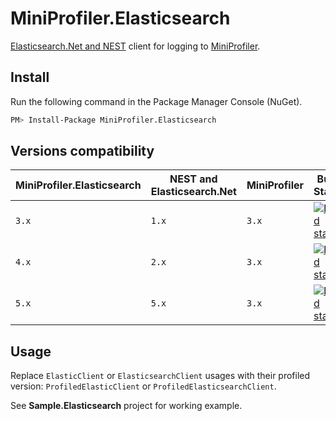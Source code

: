 # MiniProfiler.Elasticsearch
[Elasticsearch.Net and NEST](https://github.com/elastic/elasticsearch-net) client for logging to [MiniProfiler](https://github.com/MiniProfiler/dotnet).
## Install
Run the following command in the Package Manager Console (NuGet).
```bash
PM> Install-Package MiniProfiler.Elasticsearch
```
## Versions compatibility
| MiniProfiler.Elasticsearch | NEST and Elasticsearch.Net | MiniProfiler | Build Status | NuGet Feed |
| -------------------------- | -------------------------- | ------------ | ------------ | ---------- |
| `3.x` | `1.x` | `3.x` | [![Build status](https://ci.appveyor.com/api/projects/status/y6k4dia1iamrki8m/branch/3.x?svg=true)](https://ci.appveyor.com/project/romansp/miniprofiler-elasticsearch/branch/3.x) | [![Nuget feed](https://img.shields.io/badge/nuget-v3.2.0-blue.svg)](https://www.nuget.org/packages/MiniProfiler.Elasticsearch/3.2.0)
| `4.x` | `2.x` | `3.x` | [![Build status](https://ci.appveyor.com/api/projects/status/y6k4dia1iamrki8m/branch/4.x?svg=true)](https://ci.appveyor.com/project/romansp/miniprofiler-elasticsearch/branch/4.x) | [![Nuget feed](https://img.shields.io/badge/nuget-v4.0.0-blue.svg)](https://www.nuget.org/packages/MiniProfiler.Elasticsearch/4.0.0)
| `5.x` | `5.x` | `3.x` | [![Build status](https://ci.appveyor.com/api/projects/status/y6k4dia1iamrki8m/branch/master?svg=true)](https://ci.appveyor.com/project/romansp/miniprofiler-elasticsearch/branch/master) | [![Nuget feed](https://img.shields.io/nuget/vpre/MiniProfiler.Elasticsearch.svg)](https://www.nuget.org/packages/MiniProfiler.Elasticsearch)

## Usage
Replace ``ElasticClient`` or ``ElasticsearchClient`` usages with their profiled version: ``ProfiledElasticClient`` or ``ProfiledElasticsearchClient``.

See **Sample.Elasticsearch** project for working example.
